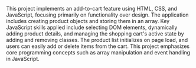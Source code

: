 This project implements an add-to-cart feature using HTML, CSS, and JavaScript, focusing primarily on functionality over design. The application includes creating product objects and storing them in an array. Key JavaScript skills applied include selecting DOM elements, dynamically adding product details, and managing the shopping cart's active state by adding and removing classes. The product list initializes on page load, and users can easily add or delete items from the cart. This project emphasizes core programming concepts such as array manipulation and event handling in JavaScript.
